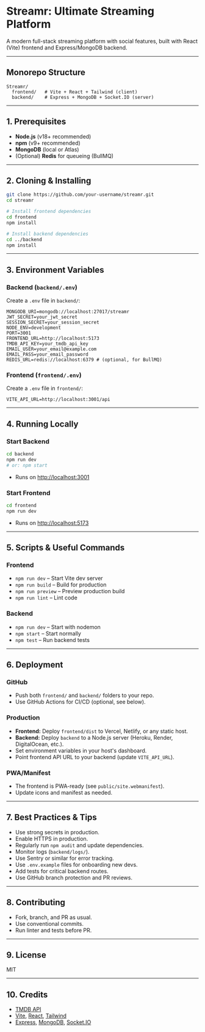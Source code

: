 # Streamr: Ultimate Streaming Platform

A modern full-stack streaming platform with social features, built with React (Vite) frontend and Express/MongoDB backend.

---

## Monorepo Structure

```
Streamr/
  frontend/   # Vite + React + Tailwind (client)
  backend/    # Express + MongoDB + Socket.IO (server)
```

---

## 1. Prerequisites
- **Node.js** (v18+ recommended)
- **npm** (v9+ recommended)
- **MongoDB** (local or Atlas)
- (Optional) **Redis** for queueing (BullMQ)

---

## 2. Cloning & Installing

```bash
git clone https://github.com/your-username/streamr.git
cd streamr

# Install frontend dependencies
cd frontend
npm install

# Install backend dependencies
cd ../backend
npm install
```

---

## 3. Environment Variables

### Backend (`backend/.env`)
Create a `.env` file in `backend/`:
```
MONGODB_URI=mongodb://localhost:27017/streamr
JWT_SECRET=your_jwt_secret
SESSION_SECRET=your_session_secret
NODE_ENV=development
PORT=3001
FRONTEND_URL=http://localhost:5173
TMDB_API_KEY=your_tmdb_api_key
EMAIL_USER=your_email@example.com
EMAIL_PASS=your_email_password
REDIS_URL=redis://localhost:6379 # (optional, for BullMQ)
```

### Frontend (`frontend/.env`)
Create a `.env` file in `frontend/`:
```
VITE_API_URL=http://localhost:3001/api
```

---

## 4. Running Locally

### Start Backend
```bash
cd backend
npm run dev
# or: npm start
```
- Runs on [http://localhost:3001](http://localhost:3001)

### Start Frontend
```bash
cd frontend
npm run dev
```
- Runs on [http://localhost:5173](http://localhost:5173)

---

## 5. Scripts & Useful Commands

### Frontend
- `npm run dev` – Start Vite dev server
- `npm run build` – Build for production
- `npm run preview` – Preview production build
- `npm run lint` – Lint code

### Backend
- `npm run dev` – Start with nodemon
- `npm start` – Start normally
- `npm test` – Run backend tests

---

## 6. Deployment

### GitHub
- Push both `frontend/` and `backend/` folders to your repo.
- Use GitHub Actions for CI/CD (optional, see below).

### Production
- **Frontend:** Deploy `frontend/dist` to Vercel, Netlify, or any static host.
- **Backend:** Deploy `backend` to a Node.js server (Heroku, Render, DigitalOcean, etc.).
- Set environment variables in your host's dashboard.
- Point frontend API URL to your backend (update `VITE_API_URL`).

### PWA/Manifest
- The frontend is PWA-ready (see `public/site.webmanifest`).
- Update icons and manifest as needed.

---

## 7. Best Practices & Tips
- Use strong secrets in production.
- Enable HTTPS in production.
- Regularly run `npm audit` and update dependencies.
- Monitor logs (`backend/logs/`).
- Use Sentry or similar for error tracking.
- Use `.env.example` files for onboarding new devs.
- Add tests for critical backend routes.
- Use GitHub branch protection and PR reviews.

---

## 8. Contributing
- Fork, branch, and PR as usual.
- Use conventional commits.
- Run linter and tests before PR.

---

## 9. License
MIT

---

## 10. Credits
- [TMDB API](https://www.themoviedb.org/documentation/api)
- [Vite](https://vitejs.dev/), [React](https://react.dev/), [Tailwind](https://tailwindcss.com/)
- [Express](https://expressjs.com/), [MongoDB](https://www.mongodb.com/), [Socket.IO](https://socket.io/) 